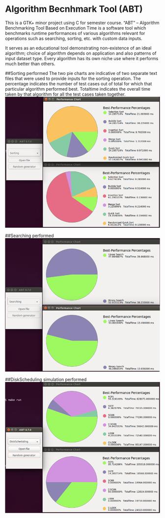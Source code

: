 Algorithm Becnhmark Tool (ABT)
=======

This is a GTK+ minor project using C for semester course. “ABT” – Algorithm Benchmarking Tool Based on Execution Time is a software tool which benchmarks runtime performances of various algorithms relevant for operations such as searching, sorting, etc. with custom data inputs. 

It serves as an educational tool demonstrating non-existence of an ideal algorithm; choice of algorithm depends on application and also patterns of input dataset type. Every algorithm has its own niche use where it performs much better than others.

##Sorting performed
The two pie charts are indicative of two separate text files that were used to provide inputs for the sorting operation. The percentage indicates the number of test cases out of total for which that particular algorithm performed best. Totaltime indicates the overall time taken by that algorithm for all the test cases taken together.
![Sorting](/screenshots/ABTSort.png)

##Searching performed
![Searching](/screenshots/ABTSearch.png)

##DiskScheduling simulation performed
![DiskScheduling](/screenshots/ABTDiskScheduling.png)